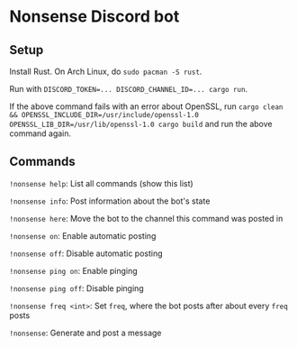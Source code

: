 # Nonsense Discord bot

## Setup

Install Rust. On Arch Linux, do `sudo pacman -S rust`.

Run with `DISCORD_TOKEN=... DISCORD_CHANNEL_ID=... cargo run`.

If the above command fails with an error about OpenSSL, run `cargo clean && OPENSSL_INCLUDE_DIR=/usr/include/openssl-1.0 OPENSSL_LIB_DIR=/usr/lib/openssl-1.0 cargo build` and run the above command again.

## Commands

`!nonsense help`: List all commands (show this list)

`!nonsense info`: Post information about the bot's state

`!nonsense here`: Move the bot to the channel this command was posted in

`!nonsense on`: Enable automatic posting

`!nonsense off`: Disable automatic posting

`!nonsense ping on`: Enable pinging

`!nonsense ping off`: Disable pinging

`!nonsense freq <int>`: Set `freq`, where the bot posts after about every `freq` posts

`!nonsense`: Generate and post a message
